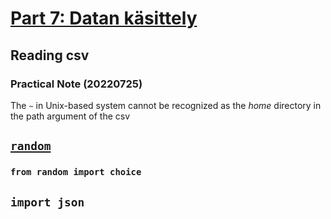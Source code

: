 # [Part 7: Datan käsittely](https://python-s20.mooc.fi/osa-7/4-datan-kasittely)
## Reading csv
### Practical Note (20220725)
The `~` in Unix-based system cannot be recognized as the *home* directory in the path argument of the csv


## [`random`](https://docs.python.org/3/library/random.html)
### `from random import choice`

## `import json`


